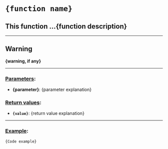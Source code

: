 # `{function name}`

## This function ...{function description}

***

## Warning
<b> {warning, if any} </b>

***

### <u>Parameters</u>:
* <b>{parameter}</b>: {parameter explanation}

### <u>Return values</u>:
* <b>`{value}`</b>: {return value explanation}

***

### <u>Example</u>:
```
{Code example}
```

